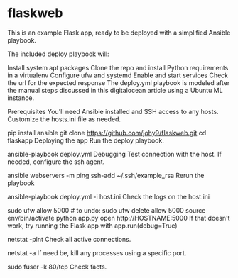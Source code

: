 ﻿# flaskweb
This is an example Flask app, ready to be deployed with a simplified Ansible playbook.

The included deploy playbook will:

Install system apt packages
Clone the repo and install Python requirements in a virtualenv
Configure ufw and systemd
Enable and start services
Check the url for the expected response
The deploy.yml playbook is modeled after the manual steps discussed in this digitalocean article using a Ubuntu ML instance.

Prerequisites
You'll need Ansible installed and SSH access to any hosts. Customize the hosts.ini file as needed.

pip install ansible
git clone https://github.com/johy9/flaskweb.git
cd flaskapp
Deploying the app
Run the deploy playbook.

ansible-playbook deploy.yml
Debugging
Test connection with the host. If needed, configure the ssh agent.

ansible webservers -m ping
ssh-add ~/.ssh/example_rsa
Rerun the playbook 

ansible-playbook deploy.yml -i host.ini
Check the logs on the host.ini

sudo ufw allow 5000  # to undo: sudo ufw delete allow 5000
source env/bin/activate
python app.py
open http://HOSTNAME:5000
If that doesn't work, try running the Flask app with app.run(debug=True)

netstat -plnt
Check all active connections.

netstat -a
If need be, kill any processes using a specific port.

sudo fuser -k 80/tcp
Check facts.
